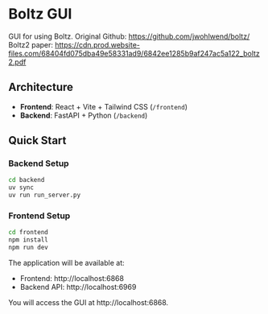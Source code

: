 # Boltz GUI

GUI for using Boltz.
Original Github: https://github.com/jwohlwend/boltz/
Boltz2 paper: https://cdn.prod.website-files.com/68404fd075dba49e58331ad9/6842ee1285b9af247ac5a122_boltz2.pdf


## Architecture

- **Frontend**: React + Vite + Tailwind CSS (`/frontend`)
- **Backend**: FastAPI + Python (`/backend`)

## Quick Start

### Backend Setup

```bash
cd backend
uv sync
uv run run_server.py
```

### Frontend Setup

```bash
cd frontend
npm install
npm run dev
```

The application will be available at:
- Frontend: http://localhost:6868
- Backend API: http://localhost:6969

You will access the GUI at http://localhost:6868.


